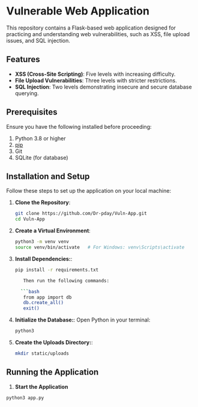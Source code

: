 # Vulnerable Web Application 
This repository contains a Flask-based web application designed for practicing and understanding web vulnerabilities, such as XSS, file upload issues, and SQL injection.


## Features

- **XSS (Cross-Site Scripting)**: Five levels with increasing difficulty.
- **File Upload Vulnerabilities**: Three levels with stricter restrictions.
- **SQL Injection**: Two levels demonstrating insecure and secure database querying.

## Prerequisites

Ensure you have the following installed before proceeding:

1. Python 3.8 or higher
2. [pip](https://pip.pypa.io/en/stable/installation/)
3. Git
4. SQLite (for database)

## Installation and Setup

Follow these steps to set up the application on your local machine:

1. **Clone the Repository**:
   ```bash
   git clone https://github.com/Dr-pday/Vuln-App.git
   cd Vuln-App
   
2. **Create a Virtual Environment**:
   ```bash
   python3 -m venv venv
   source venv/bin/activate   # For Windows: venv\Scripts\activate
   
3. **Install Dependencies:**:
   ```bash
   pip install -r requirements.txt
   
      Then run the following commands:
   
     ```bash
      from app import db
      db.create_all()
      exit()

4. **Initialize the Database:**:
   Open Python in your terminal:
   ```bash
   python3

5. **Create the Uploads Directory:**:
   ```bash
   mkdir static/uploads

   
## Running the Application

1. **Start the Application** 
 ```bash
python3 app.py



